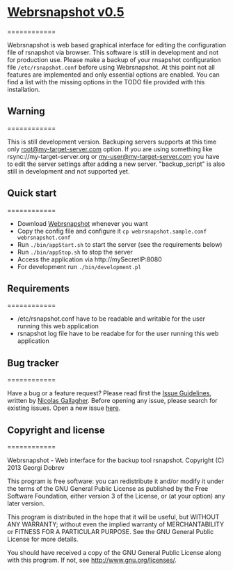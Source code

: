 # [Webrsnapshot v0.5](https://github.com/dobrevg/webrsnapshot)
============

Webrsnapshot is web based graphical interface for editing the configuration file of rsnapshot via browser. This software is still in development and not for production use. Please make a backup of your rnsapshot configuration file `/etc/rsnapshot.conf` before using Webrsnapshot. At this point not all features are implemented and only essential options are enabled. You can find a list with the missing options in the TODO file provided with this installation.

## Warning
============

This is still development version. Backuping servers supports at this time only root@my-target-server.com option. If you are using something like rsync://my-target-server.org or my-user@my-target-server.com you have to edit the server settings after adding a new server. "backup_script" is also still in development and not supported yet.


## Quick start
============ 

* Download [Webrsnapshot](https://github.com/dobrevg/webrsnapshot) whenever you want
* Copy the config file and configure it `cp webrsnapshot.sample.conf webrsnapshot.conf`
* Run `./bin/appStart.sh` to start the server (see the requirements below)
* Run `./bin/appStop.sh` to stop the server
* Access the application via http://mySecretIP:8080
* For development run `./bin/development.pl`


## Requirements
============ 

* /etc/rsnapshot.conf have to be readable and writable for the user running this web application
* rsnapshot log file have to be readabe for for the user running this web application


## Bug tracker
============

Have a bug or a feature request? Please read first the [Issue Guidelines](https://github.com/necolas/issue-guidelines), written by [Nicolas Gallagher](https://github.com/necolas/). Before opening any issue, please search for existing issues. Open a new issue [here](https://github.com/dobrevg/webrsnapshot/issues).


## Copyright and license
============

Webrsnapshot - Web interface for the backup tool rsnapshot.
Copyright (C) 2013  Georgi Dobrev

This program is free software: you can redistribute it and/or modify
it under the terms of the GNU General Public License as published by
the Free Software Foundation, either version 3 of the License, or
(at your option) any later version.

This program is distributed in the hope that it will be useful,
but WITHOUT ANY WARRANTY; without even the implied warranty of
MERCHANTABILITY or FITNESS FOR A PARTICULAR PURPOSE.  See the
GNU General Public License for more details.

You should have received a copy of the GNU General Public License 
along with this program.  If not, see <http://www.gnu.org/licenses/>.

